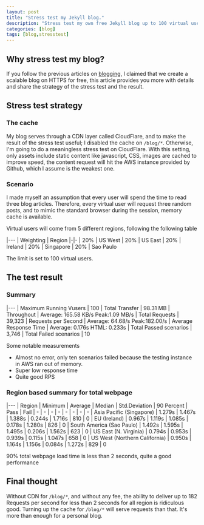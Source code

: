 ```yaml
---
layout: post
title: "Stress test my Jekyll blog."
description: "Stress test my own free Jekyll blog up to 100 virtual users."
categories: [blog]
tags: [blog,stresstest]
---
```


## Why stress test my blog?

If you follow the previous articles on [blogging](https://tonny.me/blog/categories/#blog), I claimed that we create a scalable blog on HTTPS for free, this article provides you more with details and share the strategy of the stress test and the result.

## Stress test strategy

### The cache

My blog serves through a CDN layer called CloudFlare, and to make the result of the stress test useful; I disabled the cache on `/blog/*`. Otherwise, I'm going to do a meaningless stress test on CloudFlare. With this setting, only assets include static content like javascript, CSS, images are cached to improve speed, the content request will hit the AWS instance provided by Github, which I assume is the weakest one.

### Scenario

I made myself an assumption that every user will spend the time to read three blog articles. Therefore, every virtual user will request three random posts, and to mimic the standard browser during the session, memory cache is available.

Virtual users will come from 5 different regions, following the following table

|---
| Weighting | Region
|-|-
| 20% | US West
| 20% | US East
| 20% | Ireland
| 20% | Singapore
| 20% | Sao Paulo

The limit is set to 100 virtual users.

## The test result

### Summary

|---
| Maximum Running Vusers | 100
| Total Transfer | 98.31 MB
| Throughout | Average: 165.58 KB/s Peak:1.09 MB/s
| Total Requests | 39,323
| Requests per Second | Average: 64.68/s Peak:182.00/s
| Average Response Time | Average: 0.176s HTML: 0.233s
| Total Passed scenarios | 3,746
| Total Failed scenarios |   10

Some notable measurements

- Almost no error, only ten scenarios failed because the testing instance in AWS ran out of memory.
- Super low response time
- Quite good RPS

### Region based summary for total webpage

|---
| Region | Minimum | Average | Median | Std.Deviation | 90 Percent | Pass | Fail
| - | - | - | - | - | - | - | -
| Asia Pacific (Singapore) | 1.279s | 1.467s | 1.388s | 0.244s | 1.716s | 810 | 0
| EU (Ireland) | 0.967s | 1.119s | 1.085s | 0.178s | 1.280s | 826 | 0
| South America (Sao Paulo) | 1.492s | 1.595s | 1.495s | 0.206s | 1.562s | 623 | 0
| US East (N. Virginia) | 0.794s | 0.953s | 0.939s | 0.115s | 1.047s | 658 | 0
| US West (Northern California) | 0.950s | 1.164s | 1.156s | 0.084s | 1.272s | 829 | 0

90% total webpage load time is less than 2 seconds, quite a good performance

## Final thought

Without CDN for `/blog/*`, and without any fee, the ability to deliver up to 182 Requests per second for less than 2 seconds for all region is ridiculous good. Turning up the cache for `/blog/*` will serve requests than that. It's more than enough for a personal blog.